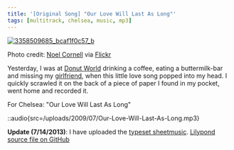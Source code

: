 ```yaml
---
title: '[Original Song] "Our Love Will Last As Long"'
tags: [multitrack, chelsea, music, mp3]
---
```


[![](/uploads/2009/07/3358509685_bcaf1f0c57_b-500x333.jpg "3358509685_bcaf1f0c57_b")](/uploads/2009/07/3358509685_bcaf1f0c57_b.jpg)

Photo credit: [Noel Cornell](http://www.flickr.com/photos/noelcornell/3358509685) via [Flickr](http://www.flickr.com/)

Yesterday, I was at [Donut World](http://maps.google.com/maps?oe=utf-8&rls=org.mozilla:en-US:official&client=firefox-a&um=1&ie=UTF-8&q=donut+world+sf&fb=1&split=1&gl=us&view=text&latlng=13147797873413706925) drinking a coffee, eating a buttermilk-bar and missing my [girlfriend](http://www.chelseahollow.com), when this little love song popped into my head. I quickly scrawled it on the back of a piece of paper I found in my pocket, went home and recorded it.

For Chelsea: "Our Love Will Last As Long"

::audio{src=/uploads/2009/07/Our-Love-Will-Last-As-Long.mp3}

**Update (7/14/2013)**: I have uploaded the [typeset sheetmusic](/uploads/2009/07/eldredge-our_love_will_last_as_long.pdf).
[Lilypond source file on GitHub](https://github.com/captbaritone/eldredge-our_love_will_last_as_long)
